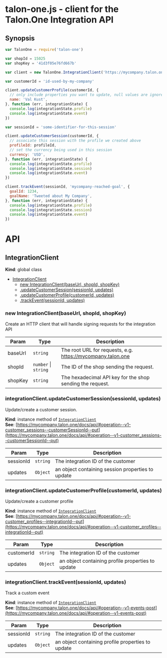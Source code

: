 # talon-one.js - client for the Talon.One Integration API

## Synopsis

```javascript
var TalonOne = require('talon-one')

var shopId = 15025
var shopKey = '41d3f05e76fd667b'

var client = new TalonOne.IntegrationClient('https://mycompany.talon.one', shopId, shopKey)

var customerId = 'id-used-by-my-company'

client.updateCustomerProfile(customerId, {
  // only include properties you want to update, null values are ignored
  name: 'Val Kust',
}, function (err, integrationState) {
  console.log(integrationState.profile)
  console.log(integrationState.event)
})

var sessionId = 'some-identifier-for-this-session'

client.updateCustomerSession(customerId, {
  // associate this session with the profile we created above
  profileId: profileId,
  // set the currency being used in this session
  currency: 'USD',
}, function (err, integrationState) {
  console.log(integrationState.profile)
  console.log(integrationState.session)
  console.log(integrationState.event)
})

client.trackEvent(sessionId, 'mycompany-reached-goal', {
  goalId: 1234,
  goalName: 'Tweeted about My Company',
}, function (err, integrationState) {
  console.log(integrationState.profile)
  console.log(integrationState.session)
  console.log(integrationState.event)
})
```

# API

## IntegrationClient
**Kind**: global class  

* [IntegrationClient](#IntegrationClient)
    * [new IntegrationClient(baseUrl, shopId, shopKey)](#new_IntegrationClient_new)
    * [.updateCustomerSession(sessionId, updates)](#IntegrationClient+updateCustomerSession)
    * [.updateCustomerProfile(customerId, updates)](#IntegrationClient+updateCustomerProfile)
    * [.trackEvent(sessionId, updates)](#IntegrationClient+trackEvent)

<a name="new_IntegrationClient_new"></a>

### new IntegrationClient(baseUrl, shopId, shopKey)
Create an HTTP client that will handle signing requests for the integration API


| Param | Type | Description |
| --- | --- | --- |
| baseUrl | <code>string</code> | The root URL for requests, e.g. https://mycompany.talon.one |
| shopId | <code>number</code> &#124; <code>string</code> | The ID of the shop sending the request. |
| shopKey | <code>string</code> | The hexadecimal API key for the shop sending the request. |

<a name="IntegrationClient+updateCustomerSession"></a>

### integrationClient.updateCustomerSession(sessionId, updates)
Update/create a customer session.

**Kind**: instance method of <code>[IntegrationClient](#IntegrationClient)</code>  
**See**: [https://mycompany.talon.one/docs/api/#operation--v1-customer_sessions--customerSessionId--put](https://mycompany.talon.one/docs/api/#operation--v1-customer_sessions--customerSessionId--put)  

| Param | Type | Description |
| --- | --- | --- |
| sessionId | <code>string</code> | The integration ID of the customer |
| updates | <code>Object</code> | an object containing session properties to update |

<a name="IntegrationClient+updateCustomerProfile"></a>

### integrationClient.updateCustomerProfile(customerId, updates)
Update/create a customer profile

**Kind**: instance method of <code>[IntegrationClient](#IntegrationClient)</code>  
**See**: [https://mycompany.talon.one/docs/api/#operation--v1-customer_profiles--integrationId--put](https://mycompany.talon.one/docs/api/#operation--v1-customer_profiles--integrationId--put)  

| Param | Type | Description |
| --- | --- | --- |
| customerId | <code>string</code> | The integration ID of the customer |
| updates | <code>Object</code> | an object containing profile properties to update |

<a name="IntegrationClient+trackEvent"></a>

### integrationClient.trackEvent(sessionId, updates)
Track a custom event

**Kind**: instance method of <code>[IntegrationClient](#IntegrationClient)</code>  
**See**: [https://mycompany.talon.one/docs/api/#operation--v1-events-post](https://mycompany.talon.one/docs/api/#operation--v1-events-post)  

| Param | Type | Description |
| --- | --- | --- |
| sessionId | <code>string</code> | The integration ID of the customer |
| updates | <code>Object</code> | an object containing profile properties to update |

